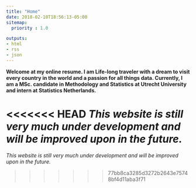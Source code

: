 ```yaml
---
title: "Home"
date: 2018-02-10T18:56:13-05:00
sitemap:
  priority : 1.0

outputs:
- html
- rss
- json
---
```

**Welcome at my online resume. I am Life-long traveler with a dream to visit every country in the world and a passion for all things data. Currently, I am a MSc. candidate in Methodology and Statistics at Utrecht University and intern at Statistics Netherlands.**

<<<<<<< HEAD
*This website is still very much under development and will be improved upon in the future.* 
=======
*This website is still very much under development and will be improved upon in the future.*
>>>>>>> 77bb8ca3285d3272b2643e75748bf4d11aba3f71
